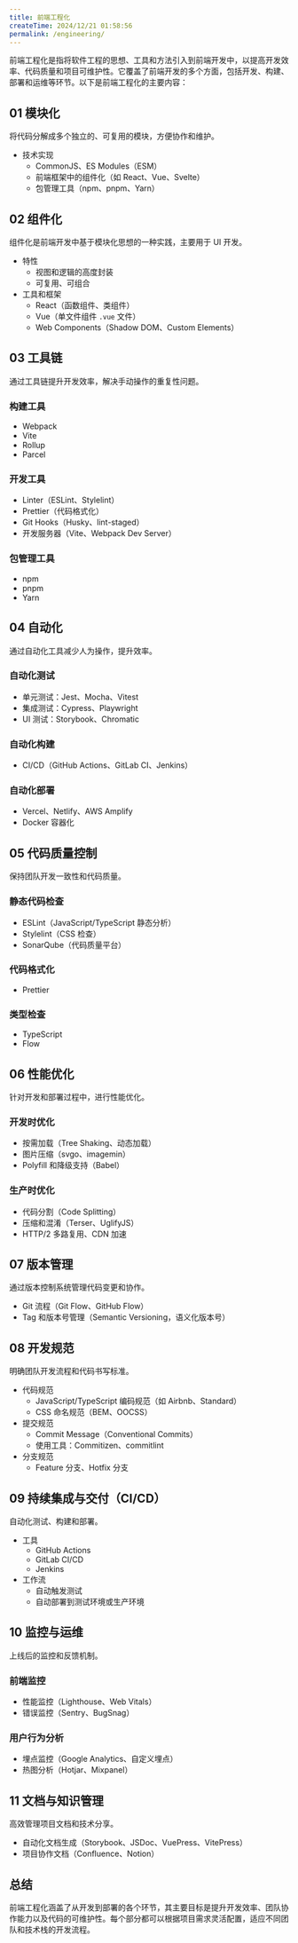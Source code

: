```yaml
---
title: 前端工程化
createTime: 2024/12/21 01:58:56
permalink: /engineering/
---
```


前端工程化是指将软件工程的思想、工具和方法引入到前端开发中，以提高开发效率、代码质量和项目可维护性。它覆盖了前端开发的多个方面，包括开发、构建、部署和运维等环节。以下是前端工程化的主要内容：

## 01 模块化

将代码分解成多个独立的、可复用的模块，方便协作和维护。

- 技术实现
  - CommonJS、ES Modules（ESM）
  - 前端框架中的组件化（如 React、Vue、Svelte）
  - 包管理工具（npm、pnpm、Yarn）

## 02 组件化

组件化是前端开发中基于模块化思想的一种实践，主要用于 UI 开发。

- 特性
  - 视图和逻辑的高度封装
  - 可复用、可组合
- 工具和框架
  - React（函数组件、类组件）
  - Vue（单文件组件 `.vue` 文件）
  - Web Components（Shadow DOM、Custom Elements）

## 03 工具链

通过工具链提升开发效率，解决手动操作的重复性问题。

### 构建工具

- Webpack
- Vite
- Rollup
- Parcel

### 开发工具

- Linter（ESLint、Stylelint）
- Prettier（代码格式化）
- Git Hooks（Husky、lint-staged）
- 开发服务器（Vite、Webpack Dev Server）

### 包管理工具

- npm
- pnpm
- Yarn

## 04 自动化

通过自动化工具减少人为操作，提升效率。

### 自动化测试

- 单元测试：Jest、Mocha、Vitest
- 集成测试：Cypress、Playwright
- UI 测试：Storybook、Chromatic

### 自动化构建

- CI/CD（GitHub Actions、GitLab CI、Jenkins）

### 自动化部署

- Vercel、Netlify、AWS Amplify
- Docker 容器化

## 05 代码质量控制

保持团队开发一致性和代码质量。

### 静态代码检查

- ESLint（JavaScript/TypeScript 静态分析）
- Stylelint（CSS 检查）
- SonarQube（代码质量平台）

### 代码格式化

- Prettier

### 类型检查

- TypeScript
- Flow

## 06 性能优化

针对开发和部署过程中，进行性能优化。

### 开发时优化

- 按需加载（Tree Shaking、动态加载）
- 图片压缩（svgo、imagemin）
- Polyfill 和降级支持（Babel）

### 生产时优化

- 代码分割（Code Splitting）
- 压缩和混淆（Terser、UglifyJS）
- HTTP/2 多路复用、CDN 加速

## 07 版本管理

通过版本控制系统管理代码变更和协作。

- Git 流程（Git Flow、GitHub Flow）
- Tag 和版本号管理（Semantic Versioning，语义化版本号）

## 08 开发规范

明确团队开发流程和代码书写标准。

- 代码规范
  - JavaScript/TypeScript 编码规范（如 Airbnb、Standard）
  - CSS 命名规范（BEM、OOCSS）
- 提交规范
  - Commit Message（Conventional Commits）
  - 使用工具：Commitizen、commitlint
- 分支规范
  - Feature 分支、Hotfix 分支

## 09 持续集成与交付（CI/CD）

自动化测试、构建和部署。

- 工具
  - GitHub Actions
  - GitLab CI/CD
  - Jenkins
- 工作流
  - 自动触发测试
  - 自动部署到测试环境或生产环境

## 10 监控与运维

上线后的监控和反馈机制。

### 前端监控

- 性能监控（Lighthouse、Web Vitals）
- 错误监控（Sentry、BugSnag）

### 用户行为分析

- 埋点监控（Google Analytics、自定义埋点）
- 热图分析（Hotjar、Mixpanel）

## 11 文档与知识管理

高效管理项目文档和技术分享。

- 自动化文档生成（Storybook、JSDoc、VuePress、VitePress）
- 项目协作文档（Confluence、Notion）

## 总结

前端工程化涵盖了从开发到部署的各个环节，其主要目标是提升开发效率、团队协作能力以及代码的可维护性。每个部分都可以根据项目需求灵活配置，适应不同团队和技术栈的开发流程。
